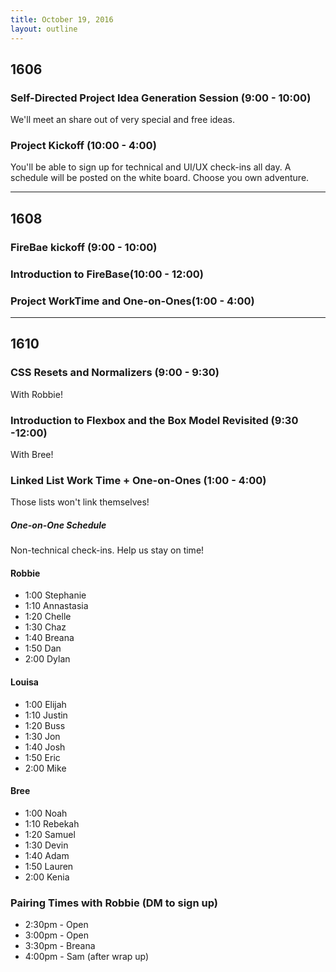 ```yaml
---
title: October 19, 2016
layout: outline
---
```


## 1606

### Self-Directed Project Idea Generation Session (9:00 - 10:00)

We'll meet an share out of very special and free ideas.

### Project Kickoff (10:00 - 4:00)

You'll be able to sign up for technical and UI/UX check-ins all day. A schedule will be posted on the white board. Choose you own adventure.

***

## 1608

### FireBae kickoff (9:00 - 10:00)


### Introduction to FireBase(10:00 - 12:00)

### Project WorkTime and One-on-Ones(1:00 - 4:00)


***

## 1610

### CSS Resets and Normalizers (9:00 - 9:30)

With Robbie!

### Introduction to Flexbox and the Box Model Revisited (9:30 -12:00)

With Bree!

### Linked List Work Time + One-on-Ones (1:00 - 4:00)

Those lists won't link themselves!

##### One-on-One Schedule

Non-technical check-ins. Help us stay on time!

#### Robbie

- 1:00 Stephanie
- 1:10 Annastasia
- 1:20 Chelle
- 1:30 Chaz
- 1:40 Breana
- 1:50 Dan
- 2:00 Dylan

#### Louisa

- 1:00 Elijah
- 1:10 Justin
- 1:20 Buss
- 1:30 Jon
- 1:40 Josh
- 1:50 Eric
- 2:00 Mike

#### Bree

- 1:00 Noah
- 1:10 Rebekah
- 1:20 Samuel
- 1:30 Devin
- 1:40 Adam
- 1:50 Lauren
- 2:00 Kenia

### Pairing Times with Robbie (DM to sign up)

* 2:30pm - Open
* 3:00pm - Open
* 3:30pm - Breana
* 4:00pm - Sam (after wrap up)
